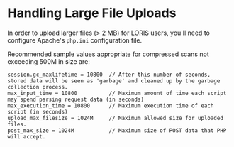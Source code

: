 # Handling Large File Uploads

In order to upload larger files (> 2 MB) for LORIS users, you'll need to configure
Apache's `php.ini` configuration file. 

Recommended sample values appropriate for compressed scans not exceeding 500M in size are: 

```
session.gc_maxlifetime = 10800  // After this number of seconds, stored data will be seen as 'garbage' and cleaned up by the garbage collection process.
max_input_time = 10800          // Maximum amount of time each script may spend parsing request data (in seconds)
max_execution_time = 10800      // Maximum execution time of each script (in seconds)
upload_max_filesize = 1024M     // Maximum allowed size for uploaded files.
post_max_size = 1024M           // Maximum size of POST data that PHP will accept.
```
